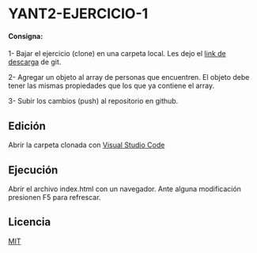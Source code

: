 # YANT2-EJERCICIO-1

#### Consigna: 

1- Bajar el ejercicio (clone) en una carpeta local. Les dejo el [link de descarga](https://git-scm.com/) de git.

2- Agregar un objeto al array de personas que encuentren. El objeto debe tener las mismas propiedades que los que ya contiene el array.

3- Subir los cambios (push) al repositorio en github.

## Edición

Abrir la carpeta clonada con  [Visual Studio Code](https://code.visualstudio.com/)


## Ejecución

Abrir el archivo index.html con un navegador. Ante alguna modificación presionen F5 para refrescar.






## Licencia
[MIT](https://choosealicense.com/licenses/mit/)